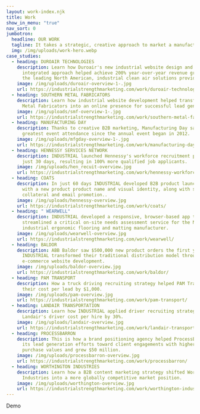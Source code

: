 ```yaml
---
layout: work-index.njk
title: Work
show_in_menu: "true"
nav_sort: 0
jumbotron:
  headline: OUR WORK
  tagline: It takes a strategic, creative approach to market a manufacturing company
  img: /img/uploads/work-hero.webp
case_studies:
  - heading: DUROAIR TECHNOLOGIES
    description: Learn how Duroair's new industrial website design and strategic,
      integrated approach helped achieve 200% year-over-year revenue growth for
      the leading North American, industrial clean air solutions provider.
    image: /img/uploads/duroair-overview-1-.jpg
    url: https://industrialstrengthmarketing.com/work/duroair-technologies/
  - heading: SOUTHERN METAL FABRICATORS
    description: L﻿earn how industrial website development helped transform Southern
      Metal Fabricators into an online presence for successful lead generation.
    image: /img/uploads/smf-overview-1-.jpg
    url: https://industrialstrengthmarketing.com/work/southern-metal-fabricators/
  - heading: MANUFACTURING DAY
    description: Thanks to creative B2B marketing, Manufacturing Day saw their
      greatest event attendance since the annual event began in 2012.
    image: /img/uploads/mfgday-overview-1-.jpg
    url: https://industrialstrengthmarketing.com/work/manufacturing-day/
  - heading: HENNESSY SERVICES NETWORK
    description: INDUSTRIAL launched Hennessy's workforce recruitment program in
      just 30 days, resulting in 100% more qualified job applicants.
    image: /img/uploads/hen_recuit-overview.jpg
    url: https://industrialstrengthmarketing.com/work/hennessy-workforce-recruitment-program/
  - heading: COATS
    description: In just 60 days INDUSTRIAL developed B2B product launch marketing
      with a new product product name and visual identity, along with sales
      collateral and email promotion..
    image: /img/uploads/hennessy-overview.jpg
    url: https://industrialstrengthmarketing.com/work/coats/
  - heading: " WEARWELL"
    description: INDUSTRIAL developed a responsive, browser-based app that
      streamlined a critical on-site needs assessment service for the No. 1
      industrial ergonomic flooring and matting manufacturer.
    image: /img/uploads/wearwell-overview.jpg
    url: https://industrialstrengthmarketing.com/work/wearwell/
  - heading: BALDOR
    description: ABB Baldor saw $500,000 new product orders the first year after
      INDUSTRIAL transformed their traditional distribution model through B2B
      e-commerce website development.
    image: /img/uploads/baldor-overview.jpg
    url: https://industrialstrengthmarketing.com/work/baldor/
  - heading: PAM TRANSPORT
    description: How a truck driving recruiting strategy helped PAM Transport reduce
      their cost per lead by $1,000.
    image: /img/uploads/pam-overview.jpg
    url: https://industrialstrengthmarketing.com/work/pam-transport/
  - heading: LANDAIR TRANSPORTATION
    description: Learn how INDUSTRIAL applied driver recruiting strategies to reduce
      Landair's driver cost per hire by 30%.
    image: /img/uploads/landair-overview.jpg
    url: https://industrialstrengthmarketing.com/work/landair-transportation/
  - heading: PROCESSBARRON
    description: This is how a brand positioning agency helped ProcessBarron shift
      its lead generation efforts toward client engagements with higher average
      purchase values and grew $50 million.
    image: /img/uploads/processbarron-overview.jpg
    url: https://industrialstrengthmarketing.com/work/processbarron/
  - heading: WORTHINGTON INDUSTRIES
    description: L﻿earn how a B2B content marketing strategy shifted Worthington
      Industries into a more globally competitive market position.
    image: /img/uploads/worthington-overview.jpg
    url: https://industrialstrengthmarketing.com/work/worthington-industries/
---
```

Demo

